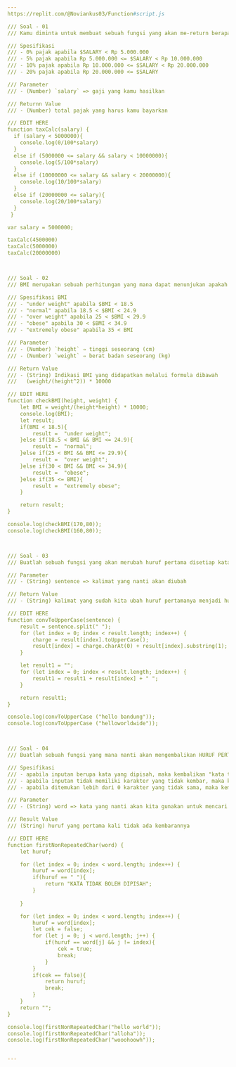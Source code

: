 ```yaml
---
https://replit.com/@Noviankus03/Function#script.js

/// Soal - 01
/// Kamu diminta untuk membuat sebuah fungsi yang akan me-return berapa banyak pajak yang harus kamu bayarkan, fungsi tersebut memiliki spesifikasi sebagai berikut

/// Spesifikasi
/// - 0% pajak apabila $SALARY < Rp 5.000.000
/// - 5% pajak apabila Rp 5.000.000 <= $SALARY < Rp 10.000.000
/// - 10% pajak apabila Rp 10.000.000 <= $SALARY < Rp 20.000.000
/// - 20% pajak apabila Rp 20.000.000 <= $SALARY 

/// Parameter
/// - (Number) `salary` => gaji yang kamu hasilkan

/// Returnn Value
/// - (Number) total pajak yang harus kamu bayarkan

/// EDIT HERE
function taxCalc(salary) { 
  if (salary < 5000000){
    console.log(0/100*salary)
  }
  else if (5000000 <= salary && salary < 10000000){
    console.log(5/100*salary)
  }
  else if (10000000 <= salary && salary < 20000000){
    console.log(10/100*salary)
  }
  else if (20000000 <= salary){
    console.log(20/100*salary)
  }
 }

var salary = 5000000;

taxCalc(4500000)
taxCalc(5000000)
taxCalc(20000000)



/// Soal - 02
/// BMI merupakan sebuah perhitungan yang mana dapat menunjukan apakah seseorang itu masuk dalam kategori obesitas atau tidak. Kamu diminta untuk membuat sebuah fungsi untuk menghitung BMI seseorang serta dapat menentukan apakah orang tersebut obesitas atau tidak.

/// Spesifikasi BMI
/// - "under weight" apabila $BMI < 18.5
/// - "normal" apabila 18.5 < $BMI < 24.9
/// - "over weight" apabila 25 < $BMI < 29.9
/// - "obese" apabila 30 < $BMI < 34.9
/// - "extremely obese" apabila 35 < BMI

/// Parameter
/// - (Number) `height` ⇒ tinggi seseorang (cm)
/// - (Number) `weight` ⇒ berat badan seseorang (kg) 

/// Return Value
/// - (String) Indikasi BMI yang didapatkan melalui formula dibawah
///   (weight/(height^2)) * 10000

/// EDIT HERE
function checkBMI(height, weight) {
    let BMI = weight/(height*height) * 10000;
    console.log(BMI);
    let result;
    if(BMI < 18.5){
        result =  "under weight";
    }else if(18.5 < BMI && BMI <= 24.9){
        result =  "normal";
    }else if(25 < BMI && BMI <= 29.9){
        result =  "over weight";
    }else if(30 < BMI && BMI <= 34.9){
        result =  "obese";
    }else if(35 <= BMI){
        result =  "extremely obese";
    }

    return result;
}

console.log(checkBMI(170,80));
console.log(checkBMI(160,80));



/// Soal - 03
/// Buatlah sebuah fungsi yang akan merubah huruf pertama disetiap kata menjadi huruf besar

/// Parameter
/// - (String) sentence => kalimat yang nanti akan diubah

/// Return Value
/// - (String) kalimat yang sudah kita ubah huruf pertamanya menjadi huruf besar

/// EDIT HERE
function convToUpperCase(sentence) {
    result = sentence.split(" ");
    for (let index = 0; index < result.length; index++) {
        charge = result[index].toUpperCase();
        result[index] = charge.charAt(0) + result[index].substring(1);
    }

    let result1 = "";
    for (let index = 0; index < result.length; index++) {
        result1 = result1 + result[index] + " ";
    }

    return result1;
}

console.log(convToUpperCase ("hello bandung"));
console.log(convToUpperCase ("helloworldwide"));



/// Soal - 04
/// Buatlah sebuah fungsi yang mana nanti akan mengembalikan HURUF PERTAMA YANG TIDAK KEMBAR

/// Spesifikasi
/// - apabila inputan berupa kata yang dipisah, maka kembalikan "kata tidak boleh dipisah"
/// - apabila inputan tidak memiliki karakter yang tidak kembar, maka kembalikan string kosong ""
/// - apabila ditemukan lebih dari 0 karakter yang tidak sama, maka kembalikan karakter pertama yang tidak sama

/// Parameter
/// - (String) word => kata yang nanti akan kita gunakan untuk mencari huruf yang tidak kembar (KATA TIDAK BOLEH DIPISAH)

/// Result Value
/// (String) huruf yang pertama kali tidak ada kembarannya

/// EDIT HERE
function firstNonRepeatedChar(word) {
    let huruf;

    for (let index = 0; index < word.length; index++) {
        huruf = word[index];
        if(huruf == " "){
            return "KATA TIDAK BOLEH DIPISAH";
        }
        
    }

    for (let index = 0; index < word.length; index++) {
        huruf = word[index];
        let cek = false;
        for (let j = 0; j < word.length; j++) {
            if(huruf == word[j] && j != index){
                cek = true;
                break;
            }
        }
        if(cek == false){
            return huruf;
            break;
        }
    }
    return "";
}

console.log(firstNonRepeatedChar("hello world"));
console.log(firstNonRepeatedChar("alloha"));
console.log(firstNonRepeatedChar("wooohoowh"));


---
```

